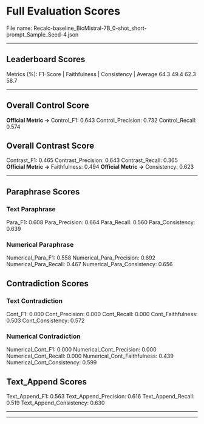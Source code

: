# Full Evaluation Scores

File name: Recalc-baseline_BioMistral-7B_0-shot_short-prompt_Sample_Seed-4.json


---

## Leaderboard Scores

Metrics (%): F1-Score | Faithfulness | Consistency | Average
                64.3        49.4          62.3        58.7

---

## Overall Control Score

**Official Metric ->** Control_F1: 0.643
Control_Precision: 0.732
Control_Recall: 0.574

## Overall Contrast Score

Contrast_F1: 0.465
Contrast_Precision: 0.643
Contrast_Recall: 0.365
**Official Metric ->** Faithfulness: 0.494
**Official Metric ->** Consistency: 0.623

---


## Paraphrase Scores


### Text Paraphrase

Para_F1: 0.608
Para_Precision: 0.664
Para_Recall: 0.560
Para_Consistency: 0.639


### Numerical Paraphrase

Numerical_Para_F1: 0.558
Numerical_Para_Precision: 0.692
Numerical_Para_Recall: 0.467
Numerical_Para_Consistency: 0.656


## Contradiction Scores


### Text Contradiction

Cont_F1: 0.000
Cont_Precision: 0.000
Cont_Recall: 0.000
Cont_Faithfulness: 0.503
Cont_Consistency: 0.572


### Numerical Contradiction

Numerical_Cont_F1: 0.000
Numerical_Cont_Precision: 0.000
Numerical_Cont_Recall: 0.000
Numerical_Cont_Faithfulness: 0.439
Numerical_Cont_Consistency: 0.599


## Text_Append Scores

Text_Append_F1: 0.563
Text_Append_Precision: 0.616
Text_Append_Recall: 0.519
Text_Append_Consistency: 0.630

---


---

